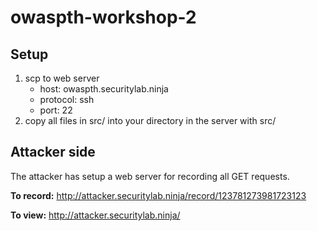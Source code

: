 # owaspth-workshop-2

## Setup

1. scp to web server
	- host: owaspth.securitylab.ninja
	- protocol: ssh
	- port: 22
2. copy all files in src/ into your directory in the server with src/

## Attacker side
The attacker has setup a web server for recording all GET requests.

**To record:**
http://attacker.securitylab.ninja/record/123781273981723123

**To view:**
http://attacker.securitylab.ninja/
